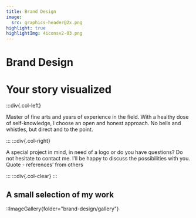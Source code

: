 ```yaml
---
title: Brand Design
image:
  src: graphics-header@2x.png
highlight: true
highlightImg: 4iconsv2-03.png
---
```


# Brand Design

# Your story visualized

:::div{.col-left}

Master of fine arts and years of experience in the field. With a healthy dose of self-knowledge, I choose an open and honest approach. No bells and whistles, but direct and to the point.

:::
:::div{.col-right}

A special project in mind, in need of a logo or do you have questions? Do not hesitate to contact me. I’ll be happy to discuss the possibilities with you. Quote - references’ from others

:::
:::div{.col-clear}
:::

## A small selection of my work

::ImageGallery{folder="brand-design/gallery"}

